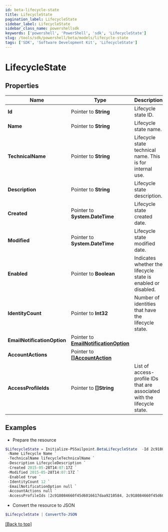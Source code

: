 ```yaml
---
id: beta-lifecycle-state
title: LifecycleState
pagination_label: LifecycleState
sidebar_label: LifecycleState
sidebar_class_name: powershellsdk
keywords: ['powershell', 'PowerShell', 'sdk', 'LifecycleState'] 
slug: /tools/sdk/powershell/beta/models/lifecycle-state
tags: ['SDK', 'Software Development Kit', 'LifecycleState']
---
```



# LifecycleState

## Properties

Name | Type | Description | Notes
------------ | ------------- | ------------- | -------------
**Id** |  Pointer to **String** | Lifecycle state ID. | [optional] [readonly] 
**Name** |  Pointer to **String** | Lifecycle state name. | [optional] [readonly] 
**TechnicalName** |  Pointer to **String** | Lifecycle state technical name. This is for internal use. | [optional] [readonly] 
**Description** |  Pointer to **String** | Lifecycle state description. | [optional] 
**Created** |  Pointer to **System.DateTime** | Lifecycle state created date. | [optional] [readonly] 
**Modified** |  Pointer to **System.DateTime** | Lifecycle state modified date. | [optional] [readonly] 
**Enabled** |  Pointer to **Boolean** | Indicates whether the lifecycle state is enabled or disabled. | [optional] [default to $false]
**IdentityCount** |  Pointer to **Int32** | Number of identities that have the lifecycle state. | [optional] [readonly] 
**EmailNotificationOption** |  Pointer to [**EmailNotificationOption**](email-notification-option) |  | [optional] 
**AccountActions** |  Pointer to [**[]AccountAction**](account-action) |  | [optional] 
**AccessProfileIds** |  Pointer to **[]String** | List of access-profile IDs that are associated with the lifecycle state. | [optional] 

## Examples

- Prepare the resource
```powershell
$LifecycleState = Initialize-PSSailpoint.BetaLifecycleState  -Id 2c9180835d2e5168015d32f890ca1581 `
 -Name Lifecycle Name `
 -TechnicalName lifecycleTechnicalName `
 -Description LifecycleDescription `
 -Created 2015-05-28T14:07:17Z `
 -Modified 2015-05-28T14:07:17Z `
 -Enabled true `
 -IdentityCount 12 `
 -EmailNotificationOption null `
 -AccountActions null `
 -AccessProfileIds [2c918084660f45d6016617daa9210584, 2c918084660f45d6016617daa9210500]
```

- Convert the resource to JSON
```powershell
$LifecycleState | ConvertTo-JSON
```


[[Back to top]](#) 

